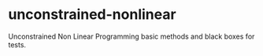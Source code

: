 # unconstrained-nonlinear
Unconstrained Non Linear Programming basic methods and black boxes for tests.
